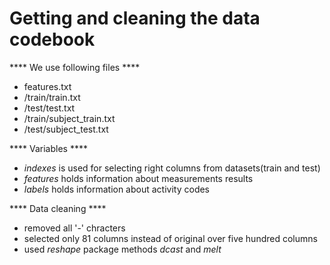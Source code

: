 Getting and cleaning the data codebook
======================================

**** We use following files ****

  -  features.txt
  - /train/train.txt
  - /test/test.txt
  - /train/subject_train.txt
  - /test/subject_test.txt
 
**** Variables ****

  - *indexes*  is used for selecting right columns
  from datasets(train and test)
  - *features* holds information about measurements results
  - *labels* holds information about activity codes

**** Data cleaning ****
  - removed all '-' chracters
  - selected only 81 columns instead of original over five hundred columns
  - used *reshape* package methods *dcast* and *melt*



  
